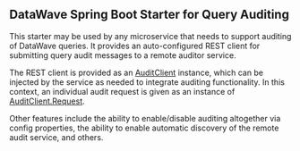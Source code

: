 ## DataWave Spring Boot Starter for Query Auditing

This starter may be used by any microservice that needs to support auditing of DataWave queries. It provides an
auto-configured REST client for submitting query audit messages to a remote auditor service.

The REST client is provided as an [AuditClient](src/main/java/datawave/microservice/audit/AuditClient.java)
instance, which can be injected by the service as needed to integrate auditing functionality. In this context,
an individual audit request is given as an instance of [AuditClient.Request](src/main/java/datawave/microservice/audit/AuditClient.java#L89).

Other features include the ability to enable/disable auditing altogether via config properties, the ability to
enable automatic discovery of the remote audit service, and others.
